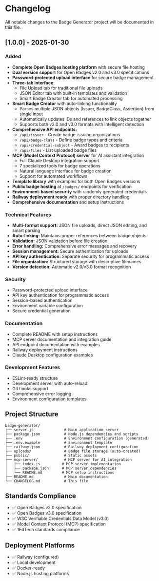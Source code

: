 # Changelog

All notable changes to the Badge Generator project will be documented in this file.

## [1.0.0] - 2025-01-30

### Added
- **Complete Open Badges hosting platform** with secure file hosting
- **Dual version support** for Open Badges v2.0 and v3.0 specifications
- **Password-protected upload interface** for secure badge management
- **Three-tab interface:**
  - File Upload tab for traditional file uploads
  - JSON Editor tab with built-in templates and validation
  - Smart Badge Creator tab for automated processing
- **Smart Badge Creator** with auto-linking functionality
  - Parses multiple JSON objects (Issuer, BadgeClass, Assertion) from single input
  - Automatically updates IDs and references to link objects together
  - Supports both v2.0 and v3.0 formats with intelligent detection
- **Comprehensive API endpoints:**
  - `/api/issuer` - Create badge-issuing organizations
  - `/api/badge-class` - Define badge types and criteria  
  - `/api/credential-subject` - Award badges to recipients
  - `/api/files` - List uploaded badge files
- **MCP (Model Context Protocol) server** for AI assistant integration
  - Full Claude Desktop integration support
  - 7 specialized tools for badge operations
  - Natural language interface for badge creation
  - Support for automated workflows
- **Template library** with examples for both Open Badges versions
- **Public badge hosting** at `/badges/` endpoints for verification
- **Environment-based security** with randomly generated credentials
- **Railway deployment ready** with proper directory handling
- **Comprehensive documentation** and setup instructions

### Technical Features
- **Multi-format support:** JSON file uploads, direct JSON editing, and smart parsing
- **Auto-linking:** Maintains proper references between badge objects
- **Validation:** JSON validation before file creation
- **Error handling:** Comprehensive error messages and recovery
- **Session management:** Secure authentication for uploads
- **API key authentication:** Separate security for programmatic access
- **File organization:** Structured storage with descriptive filenames
- **Version detection:** Automatic v2.0/v3.0 format recognition

### Security
- Password-protected upload interface
- API key authentication for programmatic access
- Session-based authentication
- Environment variable configuration
- Secure credential generation

### Documentation
- Complete README with setup instructions
- MCP server documentation and integration guide
- API endpoint documentation with examples
- Railway deployment instructions
- Claude Desktop configuration examples

### Development Features
- ESLint-ready structure
- Development server with auto-reload
- Git hooks support
- Comprehensive error logging
- Environment configuration templates

## Project Structure
```
badge-generator/
├── server.js              # Main application server
├── package.json           # Node.js dependencies and scripts
├── .env                   # Environment configuration (generated)
├── .env.example           # Environment template
├── railway.json           # Railway deployment configuration
├── uploads/               # Badge file storage (auto-created)
├── public/                # Static assets
├── mcp-server/            # MCP server for AI integration
│   ├── index.js          # MCP server implementation
│   ├── package.json      # MCP server dependencies
│   └── README.md         # MCP setup instructions
├── README.md              # Main documentation
└── CHANGELOG.md           # This file
```

## Standards Compliance
- ✅ Open Badges v2.0 specification
- ✅ Open Badges v3.0 specification  
- ✅ W3C Verifiable Credentials Data Model (v3.0)
- ✅ Model Context Protocol (MCP) specification
- ✅ 1EdTech standards compliance

## Deployment Platforms
- ✅ Railway (configured)
- ✅ Local development
- ✅ Docker-ready
- ✅ Node.js hosting platforms